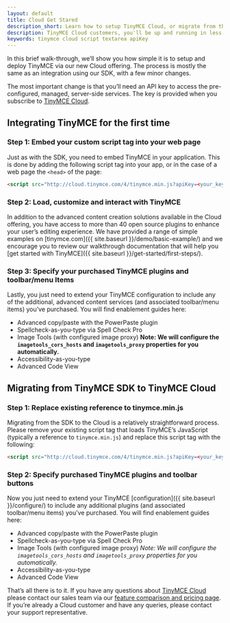 ```yaml
---
layout: default
title: Cloud Get Stared
description_short: Learn how to setup TinyMCE Cloud, or migrate from the SDK.
description: TinyMCE Cloud customers, you'll be up and running in less than 5 minutes.
keywords: tinymce cloud script textarea apiKey
---
```


In this brief walk-through, we’ll show you how simple it is to setup and deploy TinyMCE via our new Cloud offering. The process is mostly the same as an integration using our SDK, with a few minor changes.

The most important change is that you’ll need an API key to access the pre-configured, managed, server-side services. The key is provided when you subscribe to [TinyMCE Cloud](http://go.tinymce.com/cloud/).

## Integrating TinyMCE for the first time

### Step 1: Embed your custom script tag into your web page

Just as with the SDK, you need to embed TinyMCE in your application. This is done by adding the following script tag into your app, or in the case of a web page the `<head>` of the page:

```html
<script src="http://cloud.tinymce.com/4/tinymce.min.js?apiKey=<your_key>"></script>
```

### Step 2: Load, customize and interact with TinyMCE

In addition to the advanced content creation solutions available in the Cloud offering, you have access to more than 40 open source plugins to enhance your user’s editing experience. We have provided a range of simple examples on [tinymce.com]({{ site.baseurl }}/demo/basic-example/) and we encourage you to review our walkthrough documentation that will help you [get started with TinyMCE]({{ site.baseurl }}/get-started/first-steps/).

### Step 3: Specify your purchased TinyMCE plugins and toolbar/menu Items

Lastly, you just need to extend your TinyMCE configuration to include any of the additional, advanced content services (and associated toolbar/menu items) you’ve purchased. You will find enablement guides here:

* Advanced copy/paste with the PowerPaste plugin
* Spellcheck-as-you-type via Spell Check Pro
* Image Tools (with configured image proxy) **Note: We will configure the `imagetools_cors_hosts` and `imagetools_proxy` properties for you automatically.**
* Accessibility-as-you-type
* Advanced Code View

## Migrating from TinyMCE SDK to TinyMCE Cloud

### Step 1: Replace existing reference to tinymce.min.js

Migrating from the SDK to the Cloud is a relatively straightforward process. Please remove your existing script tag that loads TinyMCE’s JavaScript (typically a reference to `tinymce.min.js`) and replace this script tag with the following:

```html
<script src="http://cloud.tinymce.com/4/tinymce.min.js?apiKey=<your_key>"></script>
```

### Step 2: Specify purchased TinyMCE plugins and toolbar buttons

Now you just need to extend your TinyMCE [configuration]({{ site.baseurl }}/configure/) to include any additional plugins (and associated toolbar/menu items) you’ve purchased. You will find enablement guides here:

* Advanced copy/paste with the PowerPaste plugin
* Spellcheck-as-you-type via Spell Check Pro
* Image Tools (with configured image proxy) *Note: We will configure the `imagetools_cors_hosts` and `imagetools_proxy` properties for you automatically.*
* Accessibility-as-you-type
* Advanced Code View

That’s all there is to it. If you have any questions about [TinyMCE Cloud](http://go.tinymce.com/cloud) please contact our sales team via our [feature comparison and pricing page](https://www.tinymce.com/pricing/). If you’re already a Cloud customer and have any queries, please contact your support representative.
